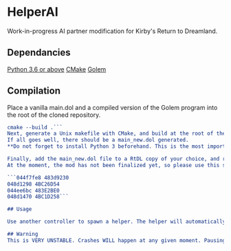 # HelperAI
Work-in-progress AI partner modification for Kirby's Return to Dreamland.

## Dependancies

[Python 3.6 or above](https://www.python.org/)
[CMake](https://cmake.org/)
[Golem](https://github.com/spookian/Golem)

## Compilation

Place a vanilla main.dol and a compiled version of the Golem program into the root of the cloned repository.

```cmake .
cmake --build .```
Next, generate a Unix makefile with CMake, and build at the root of the repo.
If all goes well, there should be a main_new.dol generated.
**Do not forget to install Python 3 beforehand. This is the most important part of the process.**

Finally, add the main_new.dol file to a RtDL copy of your choice, and rename it back to main.dol.
At the moment, the mod has not been finalized yet, so please use this supplied Gecko code to hook into the game.

```044f7fe8 483d9230
048d1298 4BC26D54
044ee6bc 483E2BE0
048d1470 4BC1D258```

## Usage

Use another controller to spawn a helper. The helper will automatically start moving on its own. 

## Warning
This is VERY UNSTABLE. Crashes WILL happen at any given moment. Pausing will crash the game the moment a helper is spawned.
